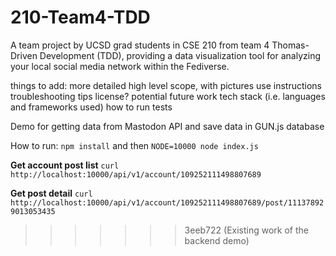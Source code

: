 # 210-Team4-TDD
A team project by UCSD grad students in CSE 210 from team 4 Thomas-Driven Development (TDD), providing a data visualization tool for analyzing your local social media network within the Fediverse.

things to add:
more detailed high level scope, with pictures
use instructions
troubleshooting tips
license?
potential future work
tech stack (i.e. languages and frameworks used)
how to run tests

Demo for getting data from Mastodon API and save data in GUN.js database

How to run:
`npm install` and then
`NODE=10000 node index.js`

**Get account post list**
`curl http://localhost:10000/api/v1/account/109252111498807689`

**Get post detail**
`curl http://localhost:10000/api/v1/account/109252111498807689/post/111378929013053435`
>>>>>>> 3eeb722 (Existing work of the backend demo)
